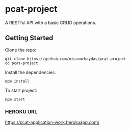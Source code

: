 # pcat-project
A RESTful API with a basic CRUD operations.

## Getting Started
Clone the repo:

```
git clone https://github.com/nisanurbaydas/pcat-project
cd pcat-project
```
Install the dependencies:

```
npm install
```
To start project:
```
npm start
```

### HEROKU URL
https://pcat-application-work.herokuapp.com/

